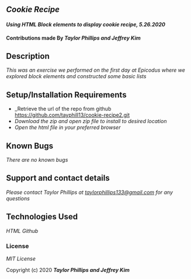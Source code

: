## _Cookie Recipe_

#### _Using HTML Block elements to display cookie recipe, 5.26.2020_

#### Contributions made By _**Taylor Phillips and Jeffrey Kim**_

## Description

_This was an exercise we performed on the first day at Epicodus where we explored block elements and constructed some basic lists_

## Setup/Installation Requirements

* _Retrieve the url of the repo from github https://github.com/tayphill13/cookie-recipe2.git
* _Download the zip and open zip file to install to desired location_
* _Open the html file in your preferred browser_

## Known Bugs

_There are no known bugs_

## Support and contact details

_Please contact Taylor Phillips at taylorphillips133@gmail.com for any questions_

## Technologies Used

_HTML_
_Github_

### License

*MIT License*

Copyright (c) 2020 **_Taylor Phillips and Jeffrey Kim_**